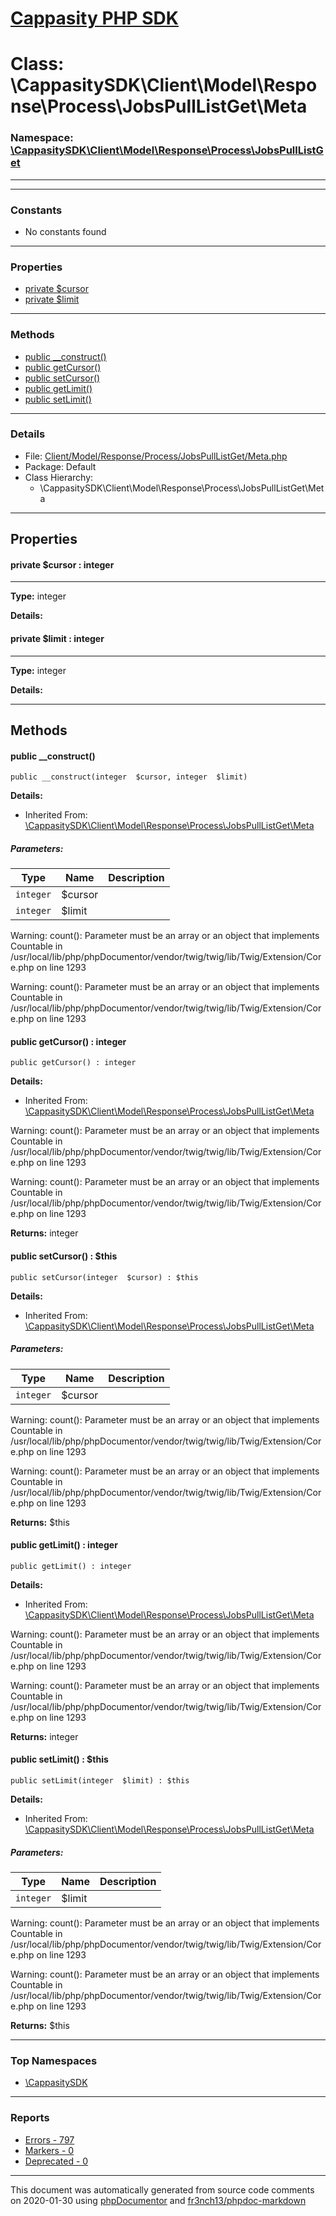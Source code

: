 # [Cappasity PHP SDK](../home.md)

# Class: \CappasitySDK\Client\Model\Response\Process\JobsPullListGet\Meta
### Namespace: [\CappasitySDK\Client\Model\Response\Process\JobsPullListGet](../namespaces/CappasitySDK.Client.Model.Response.Process.JobsPullListGet.md)
---
---
### Constants
* No constants found
---
### Properties
* [private $cursor](../classes/CappasitySDK.Client.Model.Response.Process.JobsPullListGet.Meta.md#property_cursor)
* [private $limit](../classes/CappasitySDK.Client.Model.Response.Process.JobsPullListGet.Meta.md#property_limit)
---
### Methods
* [public __construct()](../classes/CappasitySDK.Client.Model.Response.Process.JobsPullListGet.Meta.md#method___construct)
* [public getCursor()](../classes/CappasitySDK.Client.Model.Response.Process.JobsPullListGet.Meta.md#method_getCursor)
* [public setCursor()](../classes/CappasitySDK.Client.Model.Response.Process.JobsPullListGet.Meta.md#method_setCursor)
* [public getLimit()](../classes/CappasitySDK.Client.Model.Response.Process.JobsPullListGet.Meta.md#method_getLimit)
* [public setLimit()](../classes/CappasitySDK.Client.Model.Response.Process.JobsPullListGet.Meta.md#method_setLimit)
---
### Details
* File: [Client/Model/Response/Process/JobsPullListGet/Meta.php](../files/Client.Model.Response.Process.JobsPullListGet.Meta.md)
* Package: Default
* Class Hierarchy:
  * \CappasitySDK\Client\Model\Response\Process\JobsPullListGet\Meta
---
## Properties
<a name="property_cursor"></a>
#### private $cursor : integer
---
**Type:** integer

**Details:**


<a name="property_limit"></a>
#### private $limit : integer
---
**Type:** integer

**Details:**



---
## Methods
<a name="method___construct" class="anchor"></a>
#### public __construct() 

```
public __construct(integer  $cursor, integer  $limit) 
```

**Details:**
* Inherited From: [\CappasitySDK\Client\Model\Response\Process\JobsPullListGet\Meta](../classes/CappasitySDK.Client.Model.Response.Process.JobsPullListGet.Meta.md)
##### Parameters:
| Type | Name | Description |
| ---- | ---- | ----------- |
| <code>integer</code> | $cursor  |  |
| <code>integer</code> | $limit  |  |

Warning: count(): Parameter must be an array or an object that implements Countable in /usr/local/lib/php/phpDocumentor/vendor/twig/twig/lib/Twig/Extension/Core.php on line 1293

Warning: count(): Parameter must be an array or an object that implements Countable in /usr/local/lib/php/phpDocumentor/vendor/twig/twig/lib/Twig/Extension/Core.php on line 1293




<a name="method_getCursor" class="anchor"></a>
#### public getCursor() : integer

```
public getCursor() : integer
```

**Details:**
* Inherited From: [\CappasitySDK\Client\Model\Response\Process\JobsPullListGet\Meta](../classes/CappasitySDK.Client.Model.Response.Process.JobsPullListGet.Meta.md)

Warning: count(): Parameter must be an array or an object that implements Countable in /usr/local/lib/php/phpDocumentor/vendor/twig/twig/lib/Twig/Extension/Core.php on line 1293

Warning: count(): Parameter must be an array or an object that implements Countable in /usr/local/lib/php/phpDocumentor/vendor/twig/twig/lib/Twig/Extension/Core.php on line 1293

**Returns:** integer


<a name="method_setCursor" class="anchor"></a>
#### public setCursor() : $this

```
public setCursor(integer  $cursor) : $this
```

**Details:**
* Inherited From: [\CappasitySDK\Client\Model\Response\Process\JobsPullListGet\Meta](../classes/CappasitySDK.Client.Model.Response.Process.JobsPullListGet.Meta.md)
##### Parameters:
| Type | Name | Description |
| ---- | ---- | ----------- |
| <code>integer</code> | $cursor  |  |

Warning: count(): Parameter must be an array or an object that implements Countable in /usr/local/lib/php/phpDocumentor/vendor/twig/twig/lib/Twig/Extension/Core.php on line 1293

Warning: count(): Parameter must be an array or an object that implements Countable in /usr/local/lib/php/phpDocumentor/vendor/twig/twig/lib/Twig/Extension/Core.php on line 1293

**Returns:** $this


<a name="method_getLimit" class="anchor"></a>
#### public getLimit() : integer

```
public getLimit() : integer
```

**Details:**
* Inherited From: [\CappasitySDK\Client\Model\Response\Process\JobsPullListGet\Meta](../classes/CappasitySDK.Client.Model.Response.Process.JobsPullListGet.Meta.md)

Warning: count(): Parameter must be an array or an object that implements Countable in /usr/local/lib/php/phpDocumentor/vendor/twig/twig/lib/Twig/Extension/Core.php on line 1293

Warning: count(): Parameter must be an array or an object that implements Countable in /usr/local/lib/php/phpDocumentor/vendor/twig/twig/lib/Twig/Extension/Core.php on line 1293

**Returns:** integer


<a name="method_setLimit" class="anchor"></a>
#### public setLimit() : $this

```
public setLimit(integer  $limit) : $this
```

**Details:**
* Inherited From: [\CappasitySDK\Client\Model\Response\Process\JobsPullListGet\Meta](../classes/CappasitySDK.Client.Model.Response.Process.JobsPullListGet.Meta.md)
##### Parameters:
| Type | Name | Description |
| ---- | ---- | ----------- |
| <code>integer</code> | $limit  |  |

Warning: count(): Parameter must be an array or an object that implements Countable in /usr/local/lib/php/phpDocumentor/vendor/twig/twig/lib/Twig/Extension/Core.php on line 1293

Warning: count(): Parameter must be an array or an object that implements Countable in /usr/local/lib/php/phpDocumentor/vendor/twig/twig/lib/Twig/Extension/Core.php on line 1293

**Returns:** $this



---

### Top Namespaces

* [\CappasitySDK](../namespaces/CappasitySDK.html.md)

---

### Reports
* [Errors - 797](../reports/errors.md)
* [Markers - 0](../reports/markers.md)
* [Deprecated - 0](../reports/deprecated.md)

---

This document was automatically generated from source code comments on 2020-01-30 using [phpDocumentor](http://www.phpdoc.org/) and [fr3nch13/phpdoc-markdown](https://github.com/fr3nch13/phpdoc-markdown)
